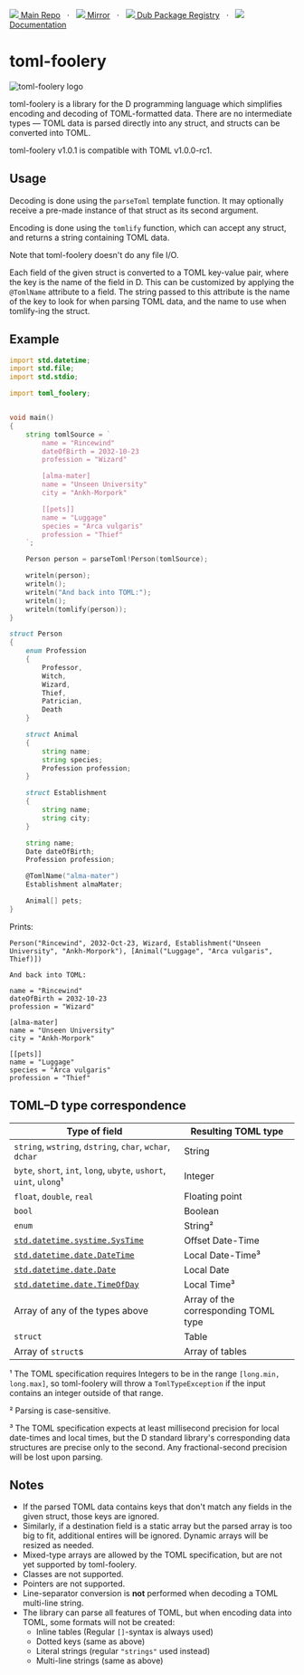 [![](https://gitlab.com/andrej88/toml-foolery/-/raw/v1.0.1/readme-resources/gitlab-icon-rgb.svg) Main Repo](https://gitlab.com/andrej88/toml-foolery)   ·   [![](https://gitlab.com/andrej88/toml-foolery/-/raw/v1.0.1/readme-resources/github-icon.svg) Mirror](https://github.com/andrejp88/toml-foolery)   ·   [![](https://gitlab.com/andrej88/toml-foolery/-/raw/v1.0.1/readme-resources/dub-logo-small.png) Dub Package Registry](https://code.dlang.org/packages/toml-foolery)   ·   [![](https://gitlab.com/andrej88/toml-foolery/-/raw/v1.0.1/readme-resources/documentation-icon.svg) Documentation](https://toml-foolery.dpldocs.info/)

# toml-foolery

![toml-foolery logo](https://gitlab.com/andrej88/toml-foolery/-/raw/v1.0.1/readme-resources/logo.svg)

toml-foolery is a library for the D programming language which simplifies
encoding and decoding of TOML-formatted data. There are no intermediate types —
TOML data is parsed directly into any struct, and structs can be converted
into TOML.

toml-foolery v1.0.1 is compatible with TOML v1.0.0-rc1.

## Usage

Decoding is done using the `parseToml` template function. It may optionally
receive a pre-made instance of that struct as its second argument.

Encoding is done using the `tomlify` function, which can accept any struct,
and returns a string containing TOML data.

Note that toml-foolery doesn't do any file I/O.

Each field of the given struct is converted to a TOML key-value pair, where the
key is the name of the field in D. This can be customized by applying the
`@TomlName` attribute to a field. The string passed to this attribute is the
name of the key to look for when parsing TOML data, and the name to use when
tomlify-ing the struct.


## Example

```d
import std.datetime;
import std.file;
import std.stdio;

import toml_foolery;


void main()
{
    string tomlSource = `
        name = "Rincewind"
        dateOfBirth = 2032-10-23
        profession = "Wizard"

        [alma-mater]
        name = "Unseen University"
        city = "Ankh-Morpork"

        [[pets]]
        name = "Luggage"
        species = "Arca vulgaris"
        profession = "Thief"
    `;

    Person person = parseToml!Person(tomlSource);

    writeln(person);
    writeln();
    writeln("And back into TOML:");
    writeln();
    writeln(tomlify(person));
}

struct Person
{
    enum Profession
    {
        Professor,
        Witch,
        Wizard,
        Thief,
        Patrician,
        Death
    }

    struct Animal
    {
        string name;
        string species;
        Profession profession;
    }

    struct Establishment
    {
        string name;
        string city;
    }

    string name;
    Date dateOfBirth;
    Profession profession;

    @TomlName("alma-mater")
    Establishment almaMater;

    Animal[] pets;
}
```

Prints:

```
Person("Rincewind", 2032-Oct-23, Wizard, Establishment("Unseen University", "Ankh-Morpork"), [Animal("Luggage", "Arca vulgaris", Thief)])

And back into TOML:

name = "Rincewind"
dateOfBirth = 2032-10-23
profession = "Wizard"

[alma-mater]
name = "Unseen University"
city = "Ankh-Morpork"

[[pets]]
name = "Luggage"
species = "Arca vulgaris"
profession = "Thief"

```


## TOML–D type correspondence

| Type of field                                                       | Resulting TOML type                         |
|---------------------------------------------------------------------|---------------------------------------------|
| `string`, `wstring`, `dstring`, `char`, `wchar`, `dchar`            | String                                      |
| `byte`, `short`, `int`, `long`, `ubyte`, `ushort`, `uint`, `ulong`¹ | Integer                                     |
| `float`, `double`, `real`                                           | Floating point                              |
| `bool`                                                              | Boolean                                     |
| `enum`                                                              | String²                                     |
| [`std.datetime.systime.SysTime`](https://dlang.org/library/std/datetime/systime/sys_time.html) | Offset Date-Time |                   
| [`std.datetime.date.DateTime`](https://dlang.org/library/std/datetime/date/date_time.html)     | Local Date-Time³ |
| [`std.datetime.date.Date`](https://dlang.org/library/std/datetime/date/date.html)              | Local Date       |
| [`std.datetime.date.TimeOfDay`](https://dlang.org/library/std/datetime/date/time_of_day.html)  | Local Time³      |
| Array of any of the types above                                     | Array of the corresponding TOML type        |
| `struct`                                                            | Table                                       |
| Array of `struct`s                                                  | Array of tables                             |

¹ The TOML specification requires Integers to be in the range
`[long.min, long.max]`, so toml-foolery will throw a `TomlTypeException` if the
input contains an integer outside of that range.

² Parsing is case-sensitive.

³ The TOML specification expects at least millisecond precision for local
date-times and local times, but the D standard library's corresponding data
structures are precise only to the second. Any fractional-second precision will
be lost upon parsing.


## Notes

- If the parsed TOML data contains keys that don't match any fields in the given
  struct, those keys are ignored.
- Similarly, if a destination field is a static array but the
  parsed array is too big to fit, additional entires will be ignored. Dynamic
  arrays will be resized as needed.
- Mixed-type arrays are allowed by the TOML specification, but are not yet
  supported by toml-foolery.
- Classes are not supported.
- Pointers are not supported.
- Line-separator conversion is **not** performed when decoding a TOML multi-line
  string.
- The library can parse all features of TOML, but when encoding data into TOML,
  some formats will not be created:
    - Inline tables (Regular `[]`-syntax is always used)
    - Dotted keys (same as above)
    - Literal strings (regular `"strings"` used instead)
    - Multi-line strings (same as above)
